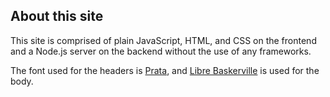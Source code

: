 ## About this site

This site is comprised of plain JavaScript, HTML, and CSS on the frontend and a Node.js server on the backend without the use of any frameworks.

The font used for the headers is
<a href="https://fonts.google.com/specimen/Prata" target="_blank">Prata</a>,
and
<a href="https://fonts.google.com/specimen/Libre+Baskerville" target="_blank">Libre Baskerville</a>
is used for the body.
